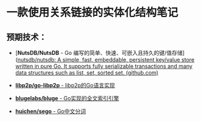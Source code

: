 # 一款使用关系链接的实体化结构笔记

## 预期技术：

- [**NutsDB/NutsDB** - Go 编写的简单、快速、可嵌入且持久的键/值存储]([nutsdb/nutsdb: A simple, fast, embeddable, persistent key/value store written in pure Go. It supports fully serializable transactions and many data structures such as list, set, sorted set. (github.com)](https://github.com/nutsdb/nutsdb)

- [**libp2p/go-libp2p** - libp2p的Go语言实现](https://github.com/libp2p/go-libp2p)

- [**blugelabs/bluge** - Go实现的全文索引引擎](https://github.com/blugelabs/bluge)
- [**huichen/sego** - Go中文分词](https://github.com/huichen/sego)

